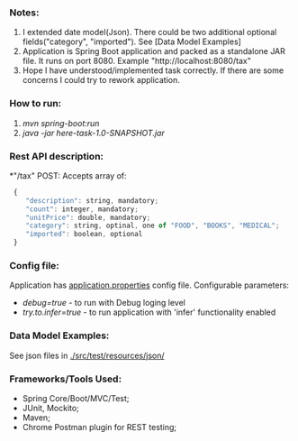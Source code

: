 ### Notes:
1. I extended date model(Json). There could be two additional optional fields("category", "imported"). See [Data Model Examples]
2. Application is Spring Boot application and packed as a standalone JAR file.
   It runs on port 8080. Example "http://localhost:8080/tax"
3. Hope I have understood/implemented task correctly. If there are some concerns I could try to rework application.

### How to run:
1. *mvn spring-boot:run*
2. *java -jar here-task-1.0-SNAPSHOT.jar*

### Rest API description:
*"/tax" POST: Accepts array of:
```javascript
 {
    "description": string, mandatory;
    "count": integer, mandatory;
 	"unitPrice": double, mandatory;
 	"category": string, optinal, one of "FOOD", "BOOKS", "MEDICAL";
 	"imported": boolean, optional
 }
```

### Config file:
Application has [application.properties](./src/main/resources/application.properties) config file.
Configurable parameters:
* *debug=true* - to run with Debug loging level
* *try.to.infer=true* - to run application with 'infer' functionality enabled

### Data Model Examples:
See json files in [./src/test/resources/json/](./src/test/resources/json/)

### Frameworks/Tools Used:
* Spring Core/Boot/MVC/Test;
* JUnit, Mockito;
* Maven;
* Chrome Postman plugin for REST testing;